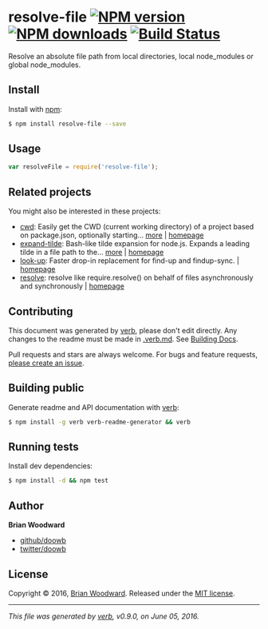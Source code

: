 # resolve-file [![NPM version](https://img.shields.io/npm/v/resolve-file.svg?style=flat)](https://www.npmjs.com/package/resolve-file) [![NPM downloads](https://img.shields.io/npm/dm/resolve-file.svg?style=flat)](https://npmjs.org/package/resolve-file) [![Build Status](https://img.shields.io/travis/doowb/resolve-file.svg?style=flat)](https://travis-ci.org/doowb/resolve-file)

Resolve an absolute file path from local directories, local node_modules or global node_modules.

## Install

Install with [npm](https://www.npmjs.com/):

```sh
$ npm install resolve-file --save
```

## Usage

```js
var resolveFile = require('resolve-file');
```

## Related projects

You might also be interested in these projects:

* [cwd](https://www.npmjs.com/package/cwd): Easily get the CWD (current working directory) of a project based on package.json, optionally starting… [more](https://github.com/jonschlinkert/cwd) | [homepage](https://github.com/jonschlinkert/cwd "Easily get the CWD (current working directory) of a project based on package.json, optionally starting from a given path. (Node.js/javascript util)")
* [expand-tilde](https://www.npmjs.com/package/expand-tilde): Bash-like tilde expansion for node.js. Expands a leading tilde in a file path to the… [more](https://github.com/jonschlinkert/expand-tilde) | [homepage](https://github.com/jonschlinkert/expand-tilde "Bash-like tilde expansion for node.js. Expands a leading tilde in a file path to the user home directory, or `~+` to the cwd.")
* [look-up](https://www.npmjs.com/package/look-up): Faster drop-in replacement for find-up and findup-sync. | [homepage](https://github.com/jonschlinkert/look-up "Faster drop-in replacement for find-up and findup-sync.")
* [resolve](https://www.npmjs.com/package/resolve): resolve like require.resolve() on behalf of files asynchronously and synchronously | [homepage](https://github.com/substack/node-resolve#readme "resolve like require.resolve() on behalf of files asynchronously and synchronously")

## Contributing

This document was generated by [verb](https://github.com/verbose/verb), please don't edit directly. Any changes to the readme must be made in [.verb.md](.verb.md). See [Building Docs](#building-public).

Pull requests and stars are always welcome. For bugs and feature requests, [please create an issue](https://github.com/doowb/resolve-file/issues/new).

## Building public

Generate readme and API documentation with [verb](https://github.com/verbose/verb):

```sh
$ npm install -g verb verb-readme-generator && verb
```

## Running tests

Install dev dependencies:

```sh
$ npm install -d && npm test
```

## Author

**Brian Woodward**

* [github/doowb](https://github.com/doowb)
* [twitter/doowb](http://twitter.com/doowb)

## License

Copyright © 2016, [Brian Woodward](https://github.com/doowb).
Released under the [MIT license](https://github.com/doowb/resolve-file/blob/master/LICENSE).

***

_This file was generated by [verb](https://github.com/verbose/verb), v0.9.0, on June 05, 2016._
